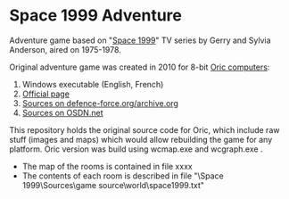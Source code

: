 # Space 1999 Adventure

Adventure game based on "[Space 1999](https://en.wikipedia.org/wiki/Space:_1999)" TV series by Gerry and Sylvia Anderson, aired on 1975-1978.

Original adventure game was created in 2010 for 8-bit [Oric computers](https://en.wikipedia.org/wiki/Oric):
1) Windows executable (English, French)
2) [Official page](https://www.defence-force.org/index.php?page=games&game=space1999)
3) [Sources on defence-force.org/archive.org](https://web.archive.org/web/20170628070728/http://miniserve.defence-force.org/svn/public/oric/games/Space%201999/)
4) [Sources on OSDN.net](https://osdn.net/projects/oricsdk/scm/svn/archive/head/public/oric/games/Space%201999/?format=zip)

This repository holds the original source code for Oric, which include raw stuff (images and maps) which would allow rebuilding the game for any platform. Oric version was build using wcmap.exe and wcgraph.exe . 

- The map of the rooms is contained in file xxxx
- The contents of each room is described in file "\Space 1999\Sources\game source\world\space1999.txt"
